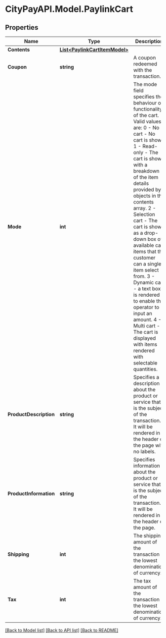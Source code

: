 # CityPayAPI.Model.PaylinkCart

## Properties

Name | Type | Description | Notes
------------ | ------------- | ------------- | -------------
**Contents** | [**List&lt;PaylinkCartItemModel&gt;**](PaylinkCartItemModel.md) |  | [optional] 
**Coupon** | **string** | A coupon redeemed with the transaction. | [optional] 
**Mode** | **int** | The mode field specifies the behaviour or functionality of the cart.  Valid values are:   0 - No cart - No cart is shown  1 - Read-only - The cart is shown with a breakdown of the item details provided by objects in the contents array.  2 - Selection cart - The cart is shown as a drop-down box of available cart items that the customer can a single item select from.  3 - Dynamic cart - a text box is rendered to enable the operator to input an amount.  4 - Multi cart - The cart is displayed with items rendered with selectable quantities.  | [optional] 
**ProductDescription** | **string** | Specifies a description about the product or service that is the subject of the transaction. It will be rendered in the header of the page with no labels. | [optional] 
**ProductInformation** | **string** | Specifies information about the product or service that is the subject of the transaction. It will be rendered in the header of the page. | [optional] 
**Shipping** | **int** | The shipping amount of the transaction in the lowest denomination of currency. | [optional] 
**Tax** | **int** | The tax amount of the transaction in the lowest denomination of currency. | [optional] 

[[Back to Model list]](../README.md#documentation-for-models) [[Back to API list]](../README.md#documentation-for-api-endpoints) [[Back to README]](../README.md)

